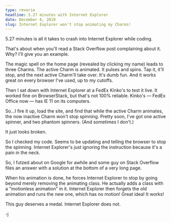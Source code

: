 ```yaml
---
type: reverie
headline: 5.27 minutes with Internet Explorer
date: December 6, 2019
slug: Internet Explorer won't stop animating my Charms!
---
```


5.27 minutes is all it takes to crash into Internet Explorer while coding. 

That's about when you'll read a Stack Overflow post complaining about it. Why? I'll give you an example. 

The magic spell on the home page (revealed by clicking my name) leads to three Charms. The active Charm is animated. It pulses and spins. Tap it, it'll stop, and the next active Charm'll take over. It's dumb fun. And it works great on every browser I've used, up to my cutoffs.

Then I sat down with Internet Explorer at a FedEx Kinko's to test it live. It worked fine on BrowserStack, but that's not 100% reliable. Kinko's — FedEx Office now — has IE 11 on its computers. 

So...I fire it up, load the site, and find that while the active Charm animates, the now inactive Charm won't stop spinning. Pretty soon, I've got one active spinner, and two phantom spinners. (And sometimes I don't.)

It just looks broken. 

So I checked my code. Seems to be updating and telling the browser to stop the spinning. Internet Explorer's just ignoring the instruction because it's a pain in the neck. 

So, I futzed about on Google for awhile and some guy on Stack Overflow files an answer with a solution at the bottom of a very long page. 

When his animation is done, he forces Internet Explorer to stop by going beyond merely removing the animating class. He actually adds a class with a "motionless animation" in it. Internet Explorer then forgets the old animation and runs the new one, which has no motion! Great idea! It works!

This guy deserves a medal. Internet Explorer does not.

-j
